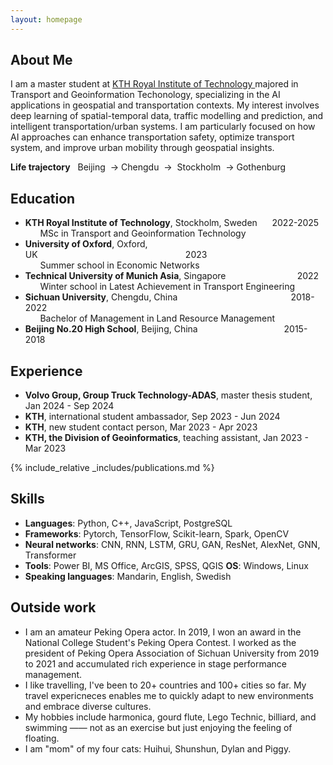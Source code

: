 ```yaml
---
layout: homepage
---
```


<link
  rel="stylesheet"
  href="https://cdn.jsdelivr.net/gh/lipis/flag-icons@7.0.0/css/flag-icons.min.css"
/>

## About Me

I am a master student at <a href="https://kth.se/en" target="_blank">KTH Royal Institute of Technology </a>majored in Transport and Geoinformation Techonology, specializing in the AI applications in geospatial and transportation contexts. My interest involves deep learning of spatial-temporal data, traffic modelling and prediction, and intelligent transportation/urban systems. I am particularly focused on how  AI approaches can enhance transportation safety, optimize transport system, and improve urban mobility through geospatial insights.

**Life trajectory**&nbsp;&nbsp; Beijing <span class="fi fi-cn"></span>&nbsp;→&nbsp;Chengdu <span class="fi fi-cn"></span>&nbsp;→&nbsp; Stockholm <span class="fi fi-se"></span>&nbsp;→&nbsp;Gothenburg <span class="fi fi-se"></span>


## Education

- **KTH Royal Institute of Technology**, Stockholm, Sweden&nbsp;&nbsp;&nbsp;&nbsp;&nbsp;&nbsp;2022-2025
<br>&nbsp;&nbsp;&nbsp;&nbsp;&nbsp;&nbsp;MSc in Transport and Geoinformation Technology<br>
- **University of Oxford**, Oxford, UK&nbsp;&nbsp;&nbsp;&nbsp;&nbsp;&nbsp;&nbsp;&nbsp;&nbsp;&nbsp;&nbsp;&nbsp;&nbsp;&nbsp;&nbsp;&nbsp;&nbsp;&nbsp;&nbsp;&nbsp;&nbsp;&nbsp;&nbsp;&nbsp;&nbsp;&nbsp;&nbsp;&nbsp;&nbsp;&nbsp;&nbsp;&nbsp;&nbsp;&nbsp;&nbsp;&nbsp;&nbsp;&nbsp;&nbsp;&nbsp;&nbsp;&nbsp;&nbsp;&nbsp;&nbsp;&nbsp;&nbsp;&nbsp;&nbsp;&nbsp;&nbsp;&nbsp;&nbsp;&nbsp;&nbsp;&nbsp;&nbsp;&nbsp;&nbsp;&nbsp;2023
<br>&nbsp;&nbsp;&nbsp;&nbsp;&nbsp;&nbsp;Summer school in Economic Networks<br>
- **Technical University of Munich Asia**, Singapore&nbsp;&nbsp;&nbsp;&nbsp;&nbsp;&nbsp;&nbsp;&nbsp;&nbsp;&nbsp;&nbsp;&nbsp;&nbsp;&nbsp;&nbsp;&nbsp;&nbsp;&nbsp;&nbsp;&nbsp;&nbsp;&nbsp;&nbsp;&nbsp;&nbsp;&nbsp;&nbsp;&nbsp;&nbsp;2022
<br>&nbsp;&nbsp;&nbsp;&nbsp;&nbsp;&nbsp;Winter school in Latest Achievement in Transport Engineering<br>
- **Sichuan University**, Chengdu, China&nbsp;&nbsp;&nbsp;&nbsp;&nbsp;&nbsp;&nbsp;&nbsp;&nbsp;&nbsp;&nbsp;&nbsp;&nbsp;&nbsp;&nbsp;&nbsp;&nbsp;&nbsp;&nbsp;&nbsp;&nbsp;&nbsp;&nbsp;&nbsp;&nbsp;&nbsp;&nbsp;&nbsp;&nbsp;&nbsp;&nbsp;&nbsp;&nbsp;&nbsp;&nbsp;&nbsp;&nbsp;&nbsp;&nbsp;&nbsp;&nbsp;&nbsp;&nbsp;&nbsp;&nbsp;&nbsp;2018-2022
<br>&nbsp;&nbsp;&nbsp;&nbsp;&nbsp;&nbsp;Bachelor of Management in Land Resource Management<br>
- **Beijing No.20 High School**, Beijing, China&nbsp;&nbsp;&nbsp;&nbsp;&nbsp;&nbsp;&nbsp;&nbsp;&nbsp;&nbsp;&nbsp;&nbsp;&nbsp;&nbsp;&nbsp;&nbsp;&nbsp;&nbsp;&nbsp;&nbsp;&nbsp;&nbsp;&nbsp;&nbsp;&nbsp;&nbsp;&nbsp;&nbsp;&nbsp;&nbsp;&nbsp;&nbsp;&nbsp;&nbsp;&nbsp;2015-2018

## Experience

- **Volvo Group, Group Truck Technology-ADAS**, master thesis student, Jan 2024 - Sep 2024
- **KTH**, international student ambassador, Sep 2023 - Jun 2024
- **KTH**, new student contact person, Mar 2023 - Apr 2023
- **KTH, the Division of Geoinformatics**, teaching assistant, Jan 2023 - Mar 2023

{% include_relative _includes/publications.md %}

<!-- {% include_relative _includes/services.md %} -->

## Skills
- **Languages**: Python, C++, JavaScript, PostgreSQL
- **Frameworks**: Pytorch, TensorFlow, Scikit-learn, Spark, OpenCV
- **Neural networks**: CNN, RNN, LSTM, GRU, GAN, ResNet, AlexNet, GNN, Transformer
- **Tools**: Power BI, MS Office, ArcGIS, SPSS, QGIS **OS**: Windows, Linux
- **Speaking languages**: Mandarin, English, Swedish


## Outside work
- I am an amateur Peking Opera actor. In 2019, I won an award in the National College Student's Peking Opera Contest. I worked as the president of Peking Opera Association of Sichuan University from 2019 to 2021 and accumulated rich experience in stage performance management.<br>
- I like travelling, I've been to 20+ countries and 100+ cities so far. My travel expericneces enables me to quickly adapt to new environments and embrace diverse cultures.<br>
- My hobbies include harmonica, gourd flute, Lego Technic, billiard, and swimming —— not as an exercise but just enjoying the feeling of floating.<br>
- I am "mom" of my four cats: Huihui, Shunshun, Dylan and Piggy.
